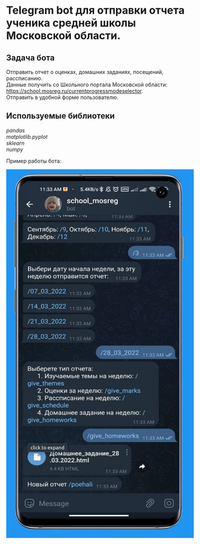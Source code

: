 # Telegram bot для отправки отчета ученика средней школы Московской области.

## Задача бота

Отправить отчет о оценках, домашних заданиях, посещений, рассписанию.  
Данные получить со Школьного портала Московской области: https://school.mosreg.ru/currentprogressmodeselector.  
Отправить в удобной форме пользователю.

## Используемые библиотеки
*pandas*     
*matplotlib.pyplot*     
*sklearn*  
*numpy*

Пример работы бота:

![Screen](/bot_school/images/screen.png)
